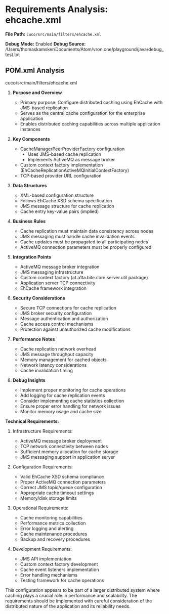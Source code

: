 # Requirements Analysis: ehcache.xml

**File Path:** `cuco/src/main/filters/ehcache.xml`

**Debug Mode:** Enabled
**Debug Source:** /Users/thomaskamsker/Documents/Atom/vron.one/playground/java/debug_test.txt

## POM.xml Analysis

cuco/src/main/filters/ehcache.xml

1. **Purpose and Overview**
   - Primary purpose: Configure distributed caching using EhCache with JMS-based replication
   - Serves as the central cache configuration for the enterprise application
   - Enables distributed caching capabilities across multiple application instances

2. **Key Components**
   - CacheManagerPeerProviderFactory configuration
     - Uses JMS-based cache replication
     - Implements ActiveMQ as message broker
   - Custom context factory implementation (EhCacheReplicationActiveMQInitialContextFactory)
   - TCP-based provider URL configuration

3. **Data Structures**
   - XML-based configuration structure
   - Follows EhCache XSD schema specification
   - JMS message structure for cache replication
   - Cache entry key-value pairs (implied)

4. **Business Rules**
   - Cache replication must maintain data consistency across nodes
   - JMS messaging must handle cache invalidation events
   - Cache updates must be propagated to all participating nodes
   - ActiveMQ connection parameters must be properly configured

5. **Integration Points**
   - ActiveMQ message broker integration
   - JMS messaging infrastructure
   - Custom context factory (at.a1ta.bite.core.server.util package)
   - Application server TCP connectivity
   - EhCache framework integration

6. **Security Considerations**
   - Secure TCP connections for cache replication
   - JMS broker security configuration
   - Message authentication and authorization
   - Cache access control mechanisms
   - Protection against unauthorized cache modifications

7. **Performance Notes**
   - Cache replication network overhead
   - JMS message throughput capacity
   - Memory management for cached objects
   - Network latency considerations
   - Cache invalidation timing

8. **Debug Insights**
   - Implement proper monitoring for cache operations
   - Add logging for cache replication events
   - Consider implementing cache statistics collection
   - Ensure proper error handling for network issues
   - Monitor memory usage and cache size

**Technical Requirements:**

1. Infrastructure Requirements:
   - ActiveMQ message broker deployment
   - TCP network connectivity between nodes
   - Sufficient memory allocation for cache storage
   - JMS messaging support in application server

2. Configuration Requirements:
   - Valid EhCache XSD schema compliance
   - Proper ActiveMQ connection parameters
   - Correct JMS topic/queue configuration
   - Appropriate cache timeout settings
   - Memory/disk storage limits

3. Operational Requirements:
   - Cache monitoring capabilities
   - Performance metrics collection
   - Error logging and alerting
   - Cache maintenance procedures
   - Backup and recovery procedures

4. Development Requirements:
   - JMS API implementation
   - Custom context factory development
   - Cache event listeners implementation
   - Error handling mechanisms
   - Testing framework for cache operations

This configuration appears to be part of a larger distributed system where caching plays a crucial role in performance and scalability. The requirements should be implemented with careful consideration of the distributed nature of the application and its reliability needs.